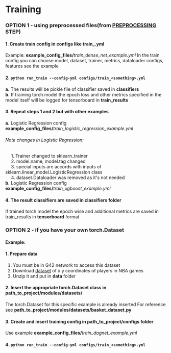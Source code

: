# Training 

### OPTION 1 - using preprocessed files(from [PREPROCESSING](PREPROCESSING.MD) STEP)


#### 1. Create train config in **configs** like train_<something>.yml
Example: **example_config_files/**_train_dense_net_example.yml_
In the train config you can choose model, dataset, trainer, metrics, dataloader configs, features see the example

#### 2. `python run_train --config-yml configs/train_<something>.yml`
**a.** The results will be pickle file of classifier saved in **classifiers** <br />
**b.** If training torch model the epoch loss and other metrics specified in the model itself will be logged for tensorboard in **train_results**<br />

#### 3. Repeat steps 1 and 2 but with other examples
**a.** Logistic Regression config **example_config_files/**_train_logistic_regression_example.yml_
###### Note changes in Logistic Regression:
&emsp; 1. Trainer changed to sklearn_trainer <br />
&emsp; 2. model.name, model.tag changed <br />
&emsp; 3. special inputs are accords with inputs of sklearn.linear_model.LogisticRegression class<br />
&emsp; 4. dataset.Dataloader was removed as it's not needed<br />
**b.** Logistic Regression config **example_config_files/**_train_xgboost_example.yml_

#### 4. The result classifiers are saved in classifiers folder
If trained torch model the epoch wise and additional metrics are saved in train_results in **tensorboard** format


### OPTION 2 - if you have your own torch.Dataset
#### Example:
#### 1. Prepare data
1. You must be in G42 network to access this dataset
2. Download [dataset](https://uan-example-datasets.obs.ae-ad-1.g42cloud.com/dagnet.zip) of x y coordinates of players in NBA games
3. Unzip it and put in **data** folder

#### 2. Insert the appropriate torch.Dataset class in **path_to_project/modules/datasets/**
The torch.Dataset for this specific example is already inserted
For reference see **path_to_project/modules/datasets/basket_dataset.py**

#### 3. Create and insert training config in **path_to_project/configs** folder
Use example **example_config_files/**_train_dagnet_example.yml_

#### 4. `python run_train --config-yml configs/train_<something>.yml`
